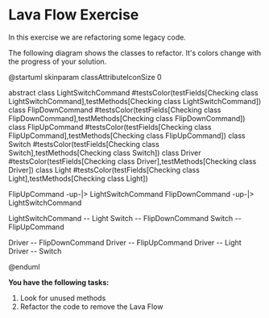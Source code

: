 # Lava Flow Exercise

In this exercise we are refactoring some legacy code.

The following diagram shows the classes to refactor. It's colors change with the progress of your solution.

@startuml
skinparam classAttributeIconSize 0

abstract class LightSwitchCommand #testsColor(testFields[Checking class LightSwitchCommand],testMethods[Checking class LightSwitchCommand])
class FlipDownCommand #testsColor(testFields[Checking class FlipDownCommand],testMethods[Checking class FlipDownCommand])
class FlipUpCommand #testsColor(testFields[Checking class FlipUpCommand],testMethods[Checking class FlipUpCommand])
class Switch #testsColor(testFields[Checking class Switch],testMethods[Checking class Switch])
class Driver #testsColor(testFields[Checking class Driver],testMethods[Checking class Driver])
class Light #testsColor(testFields[Checking class Light],testMethods[Checking class Light])

FlipUpCommand -up-|> LightSwitchCommand
FlipDownCommand -up-|> LightSwitchCommand

LightSwitchCommand -- Light
Switch -- FlipDownCommand
Switch -- FlipUpCommand

Driver -- FlipDownCommand
Driver -- FlipUpCommand
Driver -- Light
Driver -- Switch

@enduml

**You have the following tasks:**

1. Look for unused methods
2. Refactor the code to remove the Lava Flow